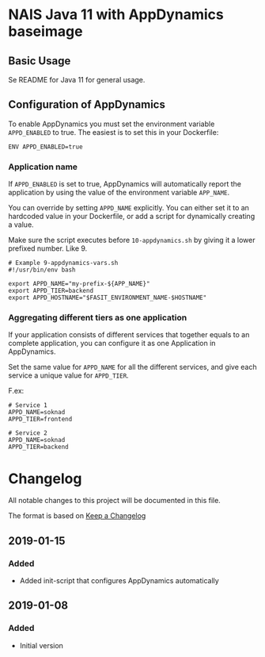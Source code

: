 NAIS Java 11 with AppDynamics baseimage
=======================================

Basic Usage
---------------------

Se README for Java 11 for general usage.

## Configuration of AppDynamics

To enable AppDynamics you must set the environment variable `APPD_ENABLED` to
true. The easiest is to set this in your Dockerfile:

```
ENV APPD_ENABLED=true
```

### Application name

If `APPD_ENABLED` is set to true, AppDynamics will automatically report the
application by using the value of the environment variable `APP_NAME`.

You can override by setting `APPD_NAME` explicitly. You can either set it to an
hardcoded value in your Dockerfile, or add a script for dynamically creating
a value.

Make sure the script executes before `10-appdynamics.sh` by giving it a lower
prefixed number. Like 9.

```
# Example 9-appdynamics-vars.sh
#!/usr/bin/env bash

export APPD_NAME="my-prefix-${APP_NAME}"
export APPD_TIER=backend
export APPD_HOSTNAME="$FASIT_ENVIRONMENT_NAME-$HOSTNAME"
```

### Aggregating different tiers as one application

If your application consists of different services that together equals to an
complete application, you can configure it as one Application in AppDynamics.

Set the same value for `APPD_NAME` for all the different services, and give each
service a unique value for `APPD_TIER`.

F.ex:
```
# Service 1
APPD_NAME=soknad
APPD_TIER=frontend

# Service 2
APPD_NAME=soknad
APPD_TIER=backend
```

# Changelog
All notable changes to this project will be documented in this file.

The format is based on [Keep a Changelog](http://keepachangelog.com/en/1.0.0/)

## 2019-01-15

### Added
- Added init-script that configures AppDynamics automatically

## 2019-01-08

### Added
- Initial version
